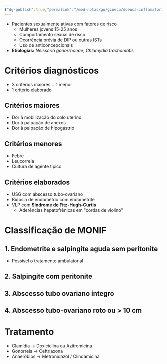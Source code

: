 ```yaml
---
{"dg-publish":true,"permalink":"/med-notas/go/gineco/doenca-inflamatoria-pelvica/","tags":["review"]}
---
```


- Pacientes sexualmente ativas com fatores de risco
	- Mulheres jovens 15-25 anos
	- Comportamento sexual de risco
	- Ocorrência prévia de DIP ou outras ISTs
	- Uso de anticoncepcionais
- **Etiologias:** *Neisseria gonorrhoeae*, *Chlamydia trachomatis*
# Critérios diagnósticos
- 3 critérios maiores + 1 menor 
- 1 critério elaborado
## Critérios maiores
- Dor à mobilização do colo uterino
- Dor à palpação de anexos 
- Dor à palpação de hipogástrio

## Critérios menores
- Febre
- Leucorreia
- Cultura de agente típico

## Critérios elaborados
- USG com abscesso tubo-ovariano
- Biópsia de endométrio com endometrite
- VLP com **Síndrome de Fitz-Hugh-Curtis**
	- Aderências hepatofrênicas em "cordas de violino"

# Classificação de MONIF
## 1. Endometrite e salpingite aguda sem peritonite
- Possível o tratamento ambulatorial
## 2. Salpingite com peritonite

## 3. Abscesso tubo ovariano íntegro 
## 4. Abscesso tubo-ovariano roto ou > 10 cm


# Tratamento
- Clamídia -> Doxiciclina ou Azitromicina
- Gonorreia -> Ceftriaxona
- Anaeróbios -> Metronidazol / Clindamicina